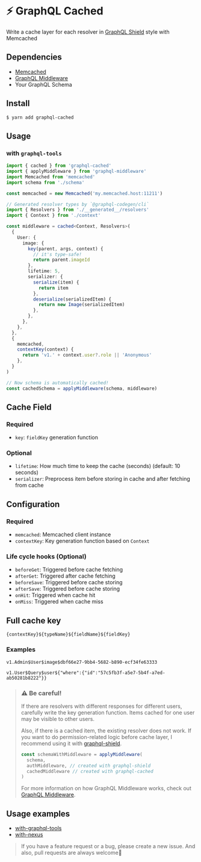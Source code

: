 # ⚡️ GraphQL Cached

Write a cache layer for each resolver in [GraphQL Shield](https://github.com/maticzav/graphql-shield) style with Memcached

## Dependencies

- [Memcached](https://github.com/3rd-Eden/memcached)
- [GraphQL Middleware](https://github.com/prisma-labs/graphql-middleware)
- Your GraphQL Schema

## Install

```bash
$ yarn add graphql-cached
```

## Usage

### with `graphql-tools`

```typescript
import { cached } from 'graphql-cached'
import { applyMiddleware } from 'graphql-middleware'
import Memcached from 'memcached'
import schema from './schema'

const memcached = new Memcached('my.memcached.host:11211')

// Generated resolver types by `@graphql-codegen/cli`
import { Resolvers } from './__generated__/resolvers'
import { Context } from './context'

const middleware = cached<Context, Resolvers>(
  {
    User: {
      image: {
        key(parent, args, context) {
          // it's type-safe!
          return parent.imageId
        },
        lifetime: 5,
        serializer: {
          serialize(item) {
            return item
          },
          deserialize(serializedItem) {
            return new Image(serializedItem)
          },
        },
      },
    },
  },
  {
    memcached,
    contextKey(context) {
      return 'v1.' + context.user?.role || 'Anonymous'
    },
  }
)

// Now schema is automatically cached!
const cachedSchema = applyMiddleware(schema, middleware)
```

## Cache Field

### Required

- `key`: `fieldKey` generation function

### Optional

- `lifetime`: How much time to keep the cache (seconds) (default: 10 seconds)
- `serializer`: Preprocess item before storing in cache and after fetching from cache

## Configuration

### Required

- `memcached`: Memcached client instance
- `contextKey`: Key generation function based on `Context`

### Life cycle hooks (Optional)

- `beforeGet`: Triggered before cache fetching
- `afterGet`: Triggered after cache fetching
- `beforeSave`: Triggered before cache storing
- `afterSave`: Triggered before cache storing
- `onHit`: Triggered when cache hit
- `onMiss`: Triggered when cache miss

## Full cache key

```
{contextKey}${typeName}${fieldName}${fieldKey}
```

### Examples

```
v1.Admin$User$image$dbf66e27-9bb4-5682-b890-ecf34fe63333

v1.User$Query$user${"where":{"id":"57c5fb3f-a5e7-5b4f-a7ed-ab50281b8222"}}
```

> ### ⚠️ Be careful!
>
> If there are resolvers with different responses for different users, carefully write the key generation function. Items cached for one user may be visible to other users.
>
> Also, if there is a cached item, the existing resolver does not work. If you want to do permission-related logic before cache layer, I recommend using it with [graphql-shield](https://github.com/maticzav/graphql-shield).
>
> ```typescript
> const schemaWithMiddleware = applyMiddleware(
>   schema,
>   authMiddleware, // created with graphql-shield
>   cachedMiddleware // created with graphql-cached
> )
> ```
>
> For more information on how GraphQL Middleware works, check out [GraphQL Middleware](https://github.com/prisma-labs/graphql-middleware).

## Usage examples

- [with-graphql-tools](./src/examples/with-graphql-tools)
- [with-nexus](./src/examples/with-nexus)

> If you have a feature request or a bug, please create a new issue. And also, pull requests are always welcome🙏
